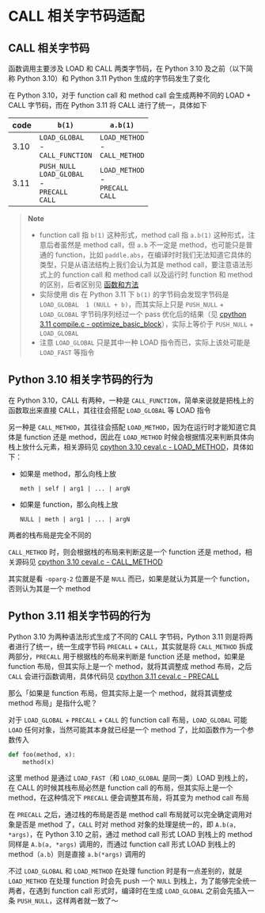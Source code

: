 # CALL 相关字节码适配

## CALL 相关字节码

函数调用主要涉及 LOAD 和 CALL 两类字节码，在 Python 3.10 及之前（以下简称 Python 3.10）和 Python 3.11 Python 生成的字节码发生了变化

在 Python 3.10，对于 function call 和 method call 会生成两种不同的 LOAD + CALL 字节码，而在 Python 3.11 将 CALL 进行了统一，具体如下

| code | `b(1)` | `a.b(1)` |
|-|-|-|
| 3.10 | `LOAD_GLOBAL` <br/> - <br/>`CALL_FUNCTION` | `LOAD_METHOD` <br/> - <br/>`CALL_METHOD` |
| 3.11 | `PUSH_NULL` <br/> `LOAD_GLOBAL` <br/> - <br/>`PRECALL` <br/> `CALL` | `LOAD_METHOD` <br/> - <br/>`PRECALL` <br/> `CALL` |

> **Note**
>
> - function call 指 `b(1)` 这种形式，method call 指 `a.b(1)` 这种形式，注意后者虽然是 method call，但 `a.b` 不一定是 method，也可能只是普通的 function，比如 `paddle.abs`，在编译时时我们无法知道它具体的类型，只是从语法结构上我们会认为其是 method call，要注意语法形式上的 function call 和 method call 以及运行时 function 和 method 的区别，后者区别见 [函数和方法](../../notes/function-and-method.md)
> - 实际使用 dis 在 Python 3.11 下 `b(1)` 的字节码会发现字节码是 `LOAD_GLOBAL  1 (NULL + b)`，而其实际上只是 `PUSH_NULL` + `LOAD_GLOBAL` 字节码序列经过一个 pass 优化后的结果（见 [cpython 3.11 compile.c - optimize_basic_block](https://github.com/python/cpython/blob/3.11/Python/compile.c#L9034-L9040)），实际上等价于 `PUSH_NULL` + `LOAD_GLOBAL`
> - 注意 `LOAD_GLOBAL` 只是其中一种 LOAD 指令而已，实际上该处可能是 `LOAD_FAST` 等指令

## Python 3.10 相关字节码的行为

在 Python 3.10，CALL 有两种，一种是 `CALL_FUNCTION`，简单来说就是把栈上的函数取出来直接 CALL，其往往会搭配 `LOAD_GLOBAL` 等 LOAD 指令

另一种是 `CALL_METHOD`，其往往会搭配 `LOAD_METHOD`，因为在运行时才能知道它具体是 function 还是 method，因此在 `LOAD_METHOD` 时候会根据情况来判断具体向栈上放什么元素，相关源码见 [cpython 3.10 ceval.c - LOAD_METHOD](https://github.com/python/cpython/blob/3.10/Python/ceval.c#L4122-L4157)，具体如下：

- 如果是 method，那么向栈上放

    ```
    meth | self | arg1 | ... | argN
    ```

- 如果是 function，那么向栈上放

    ```
    NULL | meth | arg1 | ... | argN
    ```

两者的栈布局是完全不同的

`CALL_METHOD` 时，则会根据栈的布局来判断这是一个 function 还是 method，相关源码见 [cpython 3.10 ceval.c - CALL_METHOD](https://github.com/python/cpython/blob/3.10/Python/ceval.c#L4159-L4207)

其实就是看 `-oparg-2` 位置是不是 `NULL` 而已，如果是就认为其是一个 function，否则认为其是一个 method

## Python 3.11 相关字节码的行为

Python 3.10 为两种语法形式生成了不同的 CALL 字节码，Python 3.11 则是将两者进行了统一，统一生成字节码 `PRECALL` + `CALL`，其实就是将 `CALL_METHOD` 拆成两部分，`PRECALL` 用于根据栈的布局来判断是 function 还是 method，如果是 function 布局，但其实际上是一个 method，就将其调整成 method 布局，之后 `CALL` 会进行函数调用，具体代码见 [cpython 3.11 ceval.c - PRECALL](https://github.com/python/cpython/blob/3.11/Python/ceval.c#L4657-L4701)

那么「如果是 function 布局，但其实际上是一个 method，就将其调整成 method 布局」是指什么呢？

对于 `LOAD_GLOBAL` + `PRECALL` + `CALL` 的 function call 布局，`LOAD_GLOBAL` 可能 `LOAD` 任何对象，当然可能其本身就已经是一个 method 了，比如函数作为一个参数传入

```python
def foo(method, x):
    method(x)
```

这里 method 是通过 `LOAD_FAST`（和 `LOAD_GLOBAL` 是同一类）LOAD 到栈上的，在 CALL 的时候其栈布局必然是 function call 的布局，但其实际上是一个 method，在这种情况下 `PRECALL` 便会调整其布局，将其变为 method call 布局

在 `PRECALL` 之后，通过栈的布局是否是 method call 布局就可以完全确定调用对象是否是 method 了，`CALL` 时对 method 对象的处理是统一的，即 `A.b(a, *args)`，在 Python 3.10 之前，通过 method call 形式 LOAD 到栈上的 method 同样是 `A.b(a, *args)` 调用的，而通过 function call 形式 LOAD 到栈上的 method（`a.b`）则是直接 `a.b(*args)` 调用的

不过 `LOAD_GLOBAL` 和 `LOAD_METHOD` 在处理 function 时是有一点差别的，就是 `LOAD_METHOD` 在处理 function 时会先 push 一个 `NULL` 到栈上，为了能够完全统一两者，在遇到 function call 形式时，编译时在生成 `LOAD_GLOBAL` 之前会先插入一条 `PUSH_NULL`，这样两者就一致了～
